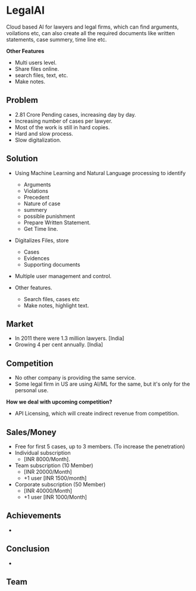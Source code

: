 # LegalAI

Cloud based AI for lawyers and legal firms, which can find arguments, voilations etc, can also create all the required documents like written statements, case summery, time line etc.

**Other Features** 
- Multi users level.
- Share files online.
- search files, text, etc. 
- Make notes. 

## Problem

- 2.81 Crore Pending cases, increasing day by day.
- Increasing number of cases per lawyer.
- Most of the work is still in hard copies.
- Hard and slow process.
- Slow digitalization.


## Solution

- Using Machine Learning and Natural Language processing to identify 
	- Arguments
	- Violations 
	- Precedent
	- Nature of case
	- summery
	- possible punishment
	- Prepare Written Statement.
	- Get Time line.

- Digitalizes Files, store 
	- Cases
	- Evidences 
	- Supporting documents

- Multiple user management and control.
- Other features.
	- Search files, cases etc
	- Make notes, highlight text.


## Market 

- In 2011 there were 1.3 million lawyers. [India]
- Growing 4 per cent annually. [India]

## Competition

- No other company is providing the same service.
- Some legal firm in US are using AI/ML for the same, but it's only for the personal use. 

**How we deal with upcoming competition?**

- API Licensing, which will create indirect revenue from competition.


## Sales/Money

- Free for first 5 cases, up to 3 members. (To increase the penetration)
- Individual subscription 
	- [INR 8000/Month].
- Team subscription (10 Member) 
	- [INR 20000/Month] 
	- +1 user [INR 1500/month] 
- Corporate subscription (50 Member) 
	- [INR 40000/Month]
	- +1 user [INR 1000/Month]

## Achievements

-  

## Conclusion

-

## Team 
